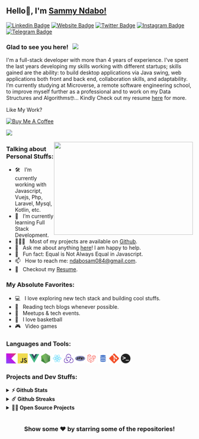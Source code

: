 ## Hello👋, I'm [Sammy Ndabo!](https://github.com/ndaboom)

[![Linkedin Badge](https://img.shields.io/badge/-LinkedIn-0e76a8?style=flat-square&logo=Linkedin&logoColor=white)](https://www.linkedin.com/in/sam-ndabo-b0431b17b/)
[![Website Badge](https://img.shields.io/badge/Website-3b5998?style=flat-square&logo=google-chrome&logoColor=white)](https://zungvi.com/)
[![Twitter Badge](https://img.shields.io/badge/-Twitter-00acee?style=flat-square&logo=Twitter&logoColor=white)](https://twitter.com/ndabosammy)
[![Instagram Badge](https://img.shields.io/badge/-Instagram-e4405f?style=flat-square&logo=Instagram&logoColor=white)](https://www.instagram.com/sammy_ndabo/)
[![Telegram Badge](https://img.shields.io/badge/-Telegram-0088cc?style=flat-square&logo=Telegram&logoColor=white)](https://t.me/sammyndabo)

### Glad to see you here! &nbsp; ![](https://visitor-badge.glitch.me/badge?page_id=ndaboom&style=flat-square&color=0088cc)

I'm a full-stack developer with more than 4 years of experience. I've spent the last years developing my skills working with different startups; skills gained are the ability: to build desktop applications via Java swing, web applications both front and back end, collaboration skills, and adaptability. I’m currently studying at Microverse, a remote software engineering school, to improve myself further as a professional and to work on my Data Structures and Algorithms🤓... 
Kindly Check out my resume [here](https://docs.google.com/document/d/1T3ZfTeZnX3VbaGQVT6l8Xq7GKl1ryrNgc-5r1v31r70/edit?usp=sharing) for more.


Like My Work?

<a href="https://www.buymeacoffee.com/ndabosam08p" target="_blank"><img src="https://cdn.buymeacoffee.com/buttons/v2/default-yellow.png" alt="Buy Me A Coffee" height="60px" width="217px" ></a>

[![](https://gitwar.herokuapp.com/badge?username=ndaboom&label=Gitwar%20Profile%20Score&style=for-the-badge&color=0088cc)](https://gitwar.herokuapp.com/)

<img align="right" height="250" width="375" alt="" src="https://raw.githubusercontent.com/iampavangandhi/iampavangandhi/master/gifs/coder.gif" />

### Talking about Personal Stuffs:

- 🛠 &nbsp; I’m currently working with Javascript, Vuejs, Php, <br /> Laravel, Mysql, Kotlin, etc.
- 🚀 &nbsp; I’m currently learning Full Stack Development.
- 👨🏻‍💻 &nbsp; Most of my projects are available on [Github](https://github.com/ndaboom).
- 💬 &nbsp; Ask me about anything [here](../../issues/)! I am happy to help.
- 👾 &nbsp; Fun fact: Equal is Not Always Equal in Javascript.
- 📫 &nbsp; How to reach me: ndabosam084@gmail.com.
- 📝 &nbsp; Checkout my [Resume](https://docs.google.com/document/d/1T3ZfTeZnX3VbaGQVT6l8Xq7GKl1ryrNgc-5r1v31r70/edit?usp=sharing).

### My Absolute Favorites:

- 💻 &nbsp; I love exploring new tech stack and building cool stuffs.
- 📰 &nbsp; Reading tech blogs whenever possible.
- 🍕 &nbsp; Meetups & tech events.
- 🏀 &nbsp; I love basketball
- 🎮 &nbsp; Video games 

### Languages and Tools:

<code><img height="27" src="https://raw.githubusercontent.com/github/explore/80688e429a7d4ef2fca1e82350fe8e3517d3494d/topics/kotlin/kotlin.png" alt="kotlin"></code>
<code><img height="27" src="https://raw.githubusercontent.com/github/explore/80688e429a7d4ef2fca1e82350fe8e3517d3494d/topics/javascript/javascript.png" alt="javascript"></code>
<code><img height="27" src="https://raw.githubusercontent.com/github/explore/80688e429a7d4ef2fca1e82350fe8e3517d3494d/topics/vue/vue.png" alt="vue"></code>
<code><img height="27" src="https://raw.githubusercontent.com/github/explore/80688e429a7d4ef2fca1e82350fe8e3517d3494d/topics/nodejs/nodejs.png" alt="nodejs"></code>
<code><img height="27" src="https://raw.githubusercontent.com/github/explore/80688e429a7d4ef2fca1e82350fe8e3517d3494d/topics/react/react.png" alt="react"></code>
<code><img height="27" src="https://raw.githubusercontent.com/github/explore/80688e429a7d4ef2fca1e82350fe8e3517d3494d/topics/redux/redux.png" alt="react"></code>
<code><img height="27" src="https://raw.githubusercontent.com/github/explore/80688e429a7d4ef2fca1e82350fe8e3517d3494d/topics/php/php.png" alt="php"></code>
<code><img height="27" src="https://raw.githubusercontent.com/github/explore/80688e429a7d4ef2fca1e82350fe8e3517d3494d/topics/laravel/laravel.png" alt="laravel"></code>
<code><img height="27" src="https://raw.githubusercontent.com/github/explore/80688e429a7d4ef2fca1e82350fe8e3517d3494d/topics/sql/sql.png" alt="sql"></code>
<code><img height="27" src="https://raw.githubusercontent.com/devicons/devicon/master/icons/git/git-original.svg" alt="git"></code>
<code><img height="27" src="https://raw.githubusercontent.com/github/explore/80688e429a7d4ef2fca1e82350fe8e3517d3494d/topics/terminal/terminal.png" alt="terminal"></code>

<!--
<code><img height="25" src="https://raw.githubusercontent.com/github/explore/80688e429a7d4ef2fca1e82350fe8e3517d3494d/topics/sass/sass.png" alt="sass"></code>
-->

### Projects and Dev Stuffs:

<details>	
  <summary><b>⚡ Github Stats</b></summary>

  <br />
  <img height="180em" src="https://github-readme-stats.vercel.app/api?username=ndaboom&show_icons=true&hide_border=true&&count_private=true&include_all_commits=true" />
  <img height="180em" src="https://github-readme-stats.vercel.app/api/top-langs/?username=ndaboom&show_icons=true&hide_border=true&layout=compact&langs_count=8"/>
</details>

<details>	
  <summary><b>☄️ Github Streaks</b></summary>

  <br />
  <img height="180em" src="https://github-readme-streak-stats.herokuapp.com/?user=ndaboom&hide_border=true" />
</details>

<details>
  <summary><b>🧑‍🚀 Open Source Projects</b></summary>

  <br />
  <table>
    <thead align="center">
      <tr border: none;>
        <td><b>💻 Projects</b></td>
        <td><b>🌟 Stars</b></td>
        <td><b>🍴 Forks</b></td>
        <td><b>🐛 Issues</b></td>
        <td><b>🔔 Pull Requests</b></td>
        <td><b>👨‍💻 Language</b></td>
      </tr>
    </thead>
    <tbody>
      <tr>
	<td><a href="https://github.com/ndaboom"><b>🤓 Sammy Ndabo</b></a></td>
        <td><img alt="Stars" src="https://img.shields.io/github/stars/ndaboom?style=flat-square&labelColor=343b41"/></td>
        <td><img alt="Forks" src="https://img.shields.io/github/forks/ndaboom/ndaboom?style=flat-square&labelColor=343b41"/></td>
        <td><img alt="Issues" src="https://img.shields.io/github/issues/ndaboom/ndaboom?style=flat-square"/></td>
        <td><img alt="Pull Requests" src="https://img.shields.io/github/issues-pr/ndaboom/ndaboom?style=flat-square"/></td>
        <td><img alt="Language" src="https://img.shields.io/badge/markdown-100%25-blue?style=flat-square"/></td> 
      </tr>
    </tbody>
  </table>
  <br />
</details>

#

<div align="center">

### Show some ❤️ by starring some of the repositories!

</div>
